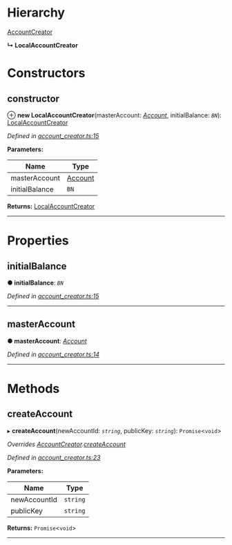 

# Hierarchy

 [AccountCreator](_account_creator_.accountcreator.md)

**↳ LocalAccountCreator**

# Constructors

<a id="constructor"></a>

##  constructor

⊕ **new LocalAccountCreator**(masterAccount: *[Account](_account_.account.md)*, initialBalance: *`BN`*): [LocalAccountCreator](_account_creator_.localaccountcreator.md)

*Defined in [account_creator.ts:15](https://github.com/nearprotocol/nearlib/blob/fd78025/src.ts/account_creator.ts#L15)*

**Parameters:**

| Name | Type |
| ------ | ------ |
| masterAccount | [Account](_account_.account.md) |
| initialBalance | `BN` |

**Returns:** [LocalAccountCreator](_account_creator_.localaccountcreator.md)

___

# Properties

<a id="initialbalance"></a>

##  initialBalance

**● initialBalance**: *`BN`*

*Defined in [account_creator.ts:15](https://github.com/nearprotocol/nearlib/blob/fd78025/src.ts/account_creator.ts#L15)*

___
<a id="masteraccount"></a>

##  masterAccount

**● masterAccount**: *[Account](_account_.account.md)*

*Defined in [account_creator.ts:14](https://github.com/nearprotocol/nearlib/blob/fd78025/src.ts/account_creator.ts#L14)*

___

# Methods

<a id="createaccount"></a>

##  createAccount

▸ **createAccount**(newAccountId: *`string`*, publicKey: *`string`*): `Promise`<`void`>

*Overrides [AccountCreator](_account_creator_.accountcreator.md).[createAccount](_account_creator_.accountcreator.md#createaccount)*

*Defined in [account_creator.ts:23](https://github.com/nearprotocol/nearlib/blob/fd78025/src.ts/account_creator.ts#L23)*

**Parameters:**

| Name | Type |
| ------ | ------ |
| newAccountId | `string` |
| publicKey | `string` |

**Returns:** `Promise`<`void`>

___


